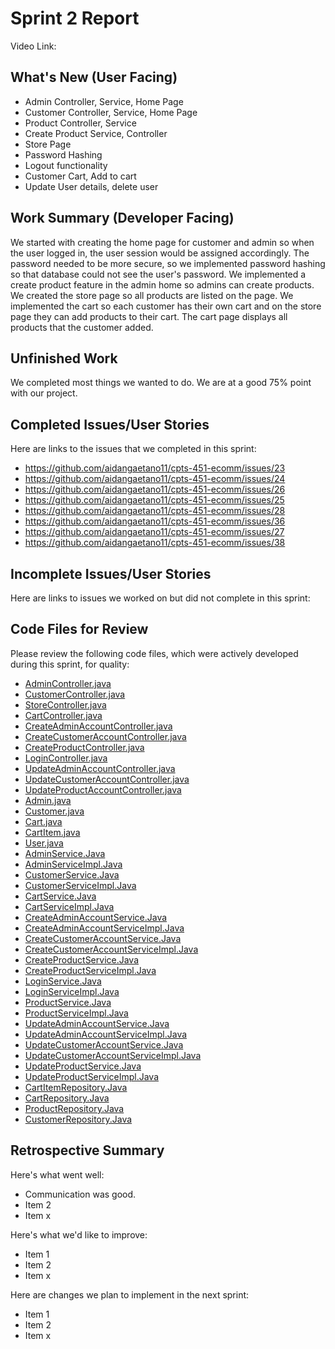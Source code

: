 # Sprint 2 Report
Video Link: 
## What's New (User Facing)
 * Admin Controller, Service, Home Page
 * Customer Controller, Service, Home Page
 * Product Controller, Service
 * Create Product Service, Controller
 * Store Page
 * Password Hashing
 * Logout functionality
 * Customer Cart, Add to cart
 * Update User details, delete user

## Work Summary (Developer Facing)
We started with creating the home page for customer and admin so when the user logged in, the user session would be assigned accordingly. The password needed to be more secure, so we implemented password hashing so that database could not see the user's password. We implemented a create product feature in the admin home so admins can create products. We created the store page so all products are listed on the page. We implemented the cart so each customer has their own cart and on the store page they can add products to their cart. The cart page displays all products that the customer added.

## Unfinished Work
We completed most things we wanted to do. We are at a good 75% point with our project.

## Completed Issues/User Stories
Here are links to the issues that we completed in this sprint:

 * https://github.com/aidangaetano11/cpts-451-ecomm/issues/23
 * https://github.com/aidangaetano11/cpts-451-ecomm/issues/24
 * https://github.com/aidangaetano11/cpts-451-ecomm/issues/26
 * https://github.com/aidangaetano11/cpts-451-ecomm/issues/25
 * https://github.com/aidangaetano11/cpts-451-ecomm/issues/28
 * https://github.com/aidangaetano11/cpts-451-ecomm/issues/36
 * https://github.com/aidangaetano11/cpts-451-ecomm/issues/27
 * https://github.com/aidangaetano11/cpts-451-ecomm/issues/38
 
 ## Incomplete Issues/User Stories
 Here are links to issues we worked on but did not complete in this sprint:
 


## Code Files for Review
Please review the following code files, which were actively developed during this sprint, for quality:
 * [AdminController.java](https://github.com/aidangaetano11/cpts-451-ecomm/tree/main/src/main/java/cpts451/ecomm/controllers)
 * [CustomerController.java](https://github.com/aidangaetano11/cpts-451-ecomm/tree/main/src/main/java/cpts451/ecomm/controllers)
 * [StoreController.java](https://github.com/aidangaetano11/cpts-451-ecomm/tree/main/src/main/java/cpts451/ecomm/controllers)
 * [CartController.java](https://github.com/aidangaetano11/cpts-451-ecomm/tree/main/src/main/java/cpts451/ecomm/controllers)
 * [CreateAdminAccountController.java](https://github.com/aidangaetano11/cpts-451-ecomm/tree/main/src/main/java/cpts451/ecomm/controllers)
 * [CreateCustomerAccountController.java](https://github.com/aidangaetano11/cpts-451-ecomm/tree/main/src/main/java/cpts451/ecomm/controllers)
 * [CreateProductController.java](https://github.com/aidangaetano11/cpts-451-ecomm/tree/main/src/main/java/cpts451/ecomm/controllers)
 * [LoginController.java](https://github.com/aidangaetano11/cpts-451-ecomm/tree/main/src/main/java/cpts451/ecomm/controllers)
 * [UpdateAdminAccountController.java](https://github.com/aidangaetano11/cpts-451-ecomm/tree/main/src/main/java/cpts451/ecomm/controllers)
 * [UpdateCustomerAccountController.java](https://github.com/aidangaetano11/cpts-451-ecomm/tree/main/src/main/java/cpts451/ecomm/controllers)
 * [UpdateProductAccountController.java](https://github.com/aidangaetano11/cpts-451-ecomm/tree/main/src/main/java/cpts451/ecomm/controllers)
 * [Admin.java](https://github.com/aidangaetano11/cpts-451-ecomm/tree/main/src/main/java/cpts451/ecomm/entities)
 * [Customer.java](https://github.com/aidangaetano11/cpts-451-ecomm/tree/main/src/main/java/cpts451/ecomm/entities)
 * [Cart.java](https://github.com/aidangaetano11/cpts-451-ecomm/tree/main/src/main/java/cpts451/ecomm/entities)
 * [CartItem.java](https://github.com/aidangaetano11/cpts-451-ecomm/tree/main/src/main/java/cpts451/ecomm/entities)
 * [User.java](https://github.com/aidangaetano11/cpts-451-ecomm/tree/main/src/main/java/cpts451/ecomm/entities)
 * [AdminService.Java](https://github.com/aidangaetano11/cpts-451-ecomm/tree/main/src/main/java/cpts451/ecomm/services)
 * [AdminServiceImpl.Java](https://github.com/aidangaetano11/cpts-451-ecomm/tree/main/src/main/java/cpts451/ecomm/services)
 * [CustomerService.Java](https://github.com/aidangaetano11/cpts-451-ecomm/tree/main/src/main/java/cpts451/ecomm/services)
 * [CustomerServiceImpl.Java](https://github.com/aidangaetano11/cpts-451-ecomm/tree/main/src/main/java/cpts451/ecomm/services)
 * [CartService.Java](https://github.com/aidangaetano11/cpts-451-ecomm/tree/main/src/main/java/cpts451/ecomm/services)
 * [CartServiceImpl.Java](https://github.com/aidangaetano11/cpts-451-ecomm/tree/main/src/main/java/cpts451/ecomm/services)
 * [CreateAdminAccountService.Java](https://github.com/aidangaetano11/cpts-451-ecomm/tree/main/src/main/java/cpts451/ecomm/services)
 * [CreateAdminAccountServiceImpl.Java](https://github.com/aidangaetano11/cpts-451-ecomm/tree/main/src/main/java/cpts451/ecomm/services)
 * [CreateCustomerAccountService.Java](https://github.com/aidangaetano11/cpts-451-ecomm/tree/main/src/main/java/cpts451/ecomm/services)
 * [CreateCustomerAccountServiceImpl.Java](https://github.com/aidangaetano11/cpts-451-ecomm/tree/main/src/main/java/cpts451/ecomm/services)
 * [CreateProductService.Java](https://github.com/aidangaetano11/cpts-451-ecomm/tree/main/src/main/java/cpts451/ecomm/services)
 * [CreateProductServiceImpl.Java](https://github.com/aidangaetano11/cpts-451-ecomm/tree/main/src/main/java/cpts451/ecomm/services)
 * [LoginService.Java](https://github.com/aidangaetano11/cpts-451-ecomm/tree/main/src/main/java/cpts451/ecomm/services)
 * [LoginServiceImpl.Java](https://github.com/aidangaetano11/cpts-451-ecomm/tree/main/src/main/java/cpts451/ecomm/services)
 * [ProductService.Java](https://github.com/aidangaetano11/cpts-451-ecomm/tree/main/src/main/java/cpts451/ecomm/services)
 * [ProductServiceImpl.Java](https://github.com/aidangaetano11/cpts-451-ecomm/tree/main/src/main/java/cpts451/ecomm/services)
 * [UpdateAdminAccountService.Java](https://github.com/aidangaetano11/cpts-451-ecomm/tree/main/src/main/java/cpts451/ecomm/services)
 * [UpdateAdminAccountServiceImpl.Java](https://github.com/aidangaetano11/cpts-451-ecomm/tree/main/src/main/java/cpts451/ecomm/services)
 * [UpdateCustomerAccountService.Java](https://github.com/aidangaetano11/cpts-451-ecomm/tree/main/src/main/java/cpts451/ecomm/services)
 * [UpdateCustomerAccountServiceImpl.Java](https://github.com/aidangaetano11/cpts-451-ecomm/tree/main/src/main/java/cpts451/ecomm/services)
 * [UpdateProductService.Java](https://github.com/aidangaetano11/cpts-451-ecomm/tree/main/src/main/java/cpts451/ecomm/services)
 * [UpdateProductServiceImpl.Java](https://github.com/aidangaetano11/cpts-451-ecomm/tree/main/src/main/java/cpts451/ecomm/services)
 * [CartItemRepository.Java](https://github.com/aidangaetano11/cpts-451-ecomm/tree/main/src/main/java/cpts451/ecomm/repositories)
 * [CartRepository.Java](https://github.com/aidangaetano11/cpts-451-ecomm/tree/main/src/main/java/cpts451/ecomm/repositories)
 * [ProductRepository.Java](https://github.com/aidangaetano11/cpts-451-ecomm/tree/main/src/main/java/cpts451/ecomm/repositories)
 * [CustomerRepository.Java](https://github.com/aidangaetano11/cpts-451-ecomm/tree/main/src/main/java/cpts451/ecomm/repositories)
 
## Retrospective Summary
Here's what went well:
  * Communication was good.
  * Item 2
  * Item x
 
Here's what we'd like to improve:
   * Item 1
   * Item 2
   * Item x
  
Here are changes we plan to implement in the next sprint:
   * Item 1
   * Item 2
   * Item x
